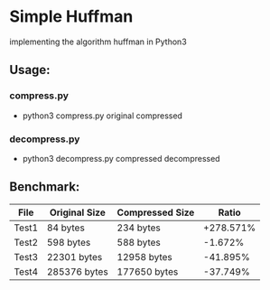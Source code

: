 
# Simple Huffman

implementing the algorithm huffman in Python3

## Usage:

### compress.py
- python3 compress.py original compressed

### decompress.py
- python3 decompress.py compressed decompressed

## Benchmark:
File      | Original Size   | Compressed Size  | Ratio
--------- | --------------- | -----------------| ------
Test1     |      84 bytes   |      234 bytes   | +278.571%
Test2     |     598 bytes   |      588 bytes   |   -1.672%
Test3     |   22301 bytes   |    12958 bytes   |  -41.895%
Test4     |  285376 bytes   |   177650 bytes   |  -37.749%
